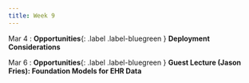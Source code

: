 ```yaml
---
title: Week 9
---
```


Mar 4
: **Opportunities**{: .label .label-bluegreen } **Deployment Considerations**

Mar 6
: **Opportunities**{: .label .label-bluegreen } **Guest Lecture (Jason Fries): Foundation Models for EHR Data**

